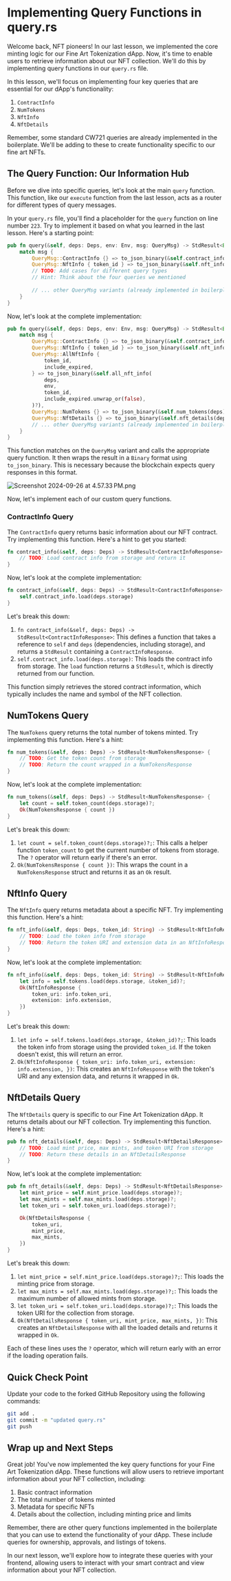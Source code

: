 # Implementing Query Functions in query.rs

Welcome back, NFT pioneers! In our last lesson, we implemented the core minting logic for our Fine Art Tokenization dApp. Now, it's time to enable users to retrieve information about our NFT collection. We'll do this by implementing query functions in our `query.rs` file.

In this lesson, we'll focus on implementing four key queries that are essential for our dApp's functionality:

1. `ContractInfo`
2. `NumTokens`
3. `NftInfo`
4. `NftDetails`

Remember, some standard CW721 queries are already implemented in the boilerplate. We'll be adding to these to create functionality specific to our fine art NFTs.

## The Query Function: Our Information Hub

Before we dive into specific queries, let's look at the main `query` function. This function, like our `execute` function from the last lesson, acts as a router for different types of query messages.

In your `query.rs` file, you'll find a placeholder for the `query` function on line number `223`. Try to implement it based on what you learned in the last lesson. Here's a starting point:

```rust
pub fn query(&self, deps: Deps, env: Env, msg: QueryMsg) -> StdResult<Binary> {
    match msg {
	    QueryMsg::ContractInfo {} => to_json_binary(&self.contract_info(deps)?),
	    QueryMsg::NftInfo { token_id } => to_json_binary(&self.nft_info(deps, token_id)?),
        // TODO: Add cases for different query types
        // Hint: Think about the four queries we mentioned
        
        // ... other QueryMsg variants (already implemented in boilerplate)
    }
}

```

Now, let's look at the complete implementation:

```rust
pub fn query(&self, deps: Deps, env: Env, msg: QueryMsg) -> StdResult<Binary> {
    match msg {
        QueryMsg::ContractInfo {} => to_json_binary(&self.contract_info(deps)?),
        QueryMsg::NftInfo { token_id } => to_json_binary(&self.nft_info(deps, token_id)?),
        QueryMsg::AllNftInfo {
            token_id,
            include_expired,
        } => to_json_binary(&self.all_nft_info(
            deps,
            env,
            token_id,
            include_expired.unwrap_or(false),
        )?),
        QueryMsg::NumTokens {} => to_json_binary(&self.num_tokens(deps)?),
        QueryMsg::NftDetails {} => to_json_binary(&self.nft_details(deps)?),
        // ... other QueryMsg variants (already implemented in boilerplate)
    }
}

```

This function matches on the `QueryMsg` variant and calls the appropriate query function. It then wraps the result in a `Binary` format using `to_json_binary`. This is necessary because the blockchain expects query responses in this format.

![Screenshot 2024-09-26 at 4.57.33 PM.png](https://github.com/0xmetaschool/Learning-Projects/blob/main/assests_for_all/Mantra%20c3%20Building%20a%20Fine%20Art%20Tokenization%20dApp/Lesson%2010%20Implementing%20Query%20Functions%20in%20query/Screenshot_2024-09-26_at_4.57.33_PM.webp?raw=true)

Now, let's implement each of our custom query functions.

### ContractInfo Query

The `ContractInfo` query returns basic information about our NFT contract. Try implementing this function. Here's a hint to get you started:

```rust
fn contract_info(&self, deps: Deps) -> StdResult<ContractInfoResponse> {
    // TODO: Load contract info from storage and return it
}

```

Now, let's look at the complete implementation:

```rust
fn contract_info(&self, deps: Deps) -> StdResult<ContractInfoResponse> {
    self.contract_info.load(deps.storage)
}

```

Let's break this down:

1. `fn contract_info(&self, deps: Deps) -> StdResult<ContractInfoResponse>`: This defines a function that takes a reference to `self` and `deps` (dependencies, including storage), and returns a `StdResult` containing a `ContractInfoResponse`.
2. `self.contract_info.load(deps.storage)`: This loads the contract info from storage. The `load` function returns a `StdResult`, which is directly returned from our function.

This function simply retrieves the stored contract information, which typically includes the name and symbol of the NFT collection.

## NumTokens Query

The `NumTokens` query returns the total number of tokens minted. Try implementing this function. Here's a hint:

```rust
fn num_tokens(&self, deps: Deps) -> StdResult<NumTokensResponse> {
    // TODO: Get the token count from storage
    // TODO: Return the count wrapped in a NumTokensResponse
}

```

Now, let's look at the complete implementation:

```rust
fn num_tokens(&self, deps: Deps) -> StdResult<NumTokensResponse> {
    let count = self.token_count(deps.storage)?;
    Ok(NumTokensResponse { count })
}

```

Let's break this down:

1. `let count = self.token_count(deps.storage)?;`: This calls a helper function `token_count` to get the current number of tokens from storage. The `?` operator will return early if there's an error.
2. `Ok(NumTokensResponse { count })`: This wraps the count in a `NumTokensResponse` struct and returns it as an `Ok` result.

## NftInfo Query

The `NftInfo` query returns metadata about a specific NFT. Try implementing this function. Here's a hint:

```rust
fn nft_info(&self, deps: Deps, token_id: String) -> StdResult<NftInfoResponse<T>> {
    // TODO: Load the token info from storage
    // TODO: Return the token URI and extension data in an NftInfoResponse
}

```

Now, let's look at the complete implementation:

```rust
fn nft_info(&self, deps: Deps, token_id: String) -> StdResult<NftInfoResponse<T>> {
    let info = self.tokens.load(deps.storage, &token_id)?;
    Ok(NftInfoResponse {
        token_uri: info.token_uri,
        extension: info.extension,
    })
}

```

Let's break this down:

1. `let info = self.tokens.load(deps.storage, &token_id)?;`: This loads the token info from storage using the provided `token_id`. If the token doesn't exist, this will return an error.
2. `Ok(NftInfoResponse { token_uri: info.token_uri, extension: info.extension, })`: This creates an `NftInfoResponse` with the token's URI and any extension data, and returns it wrapped in `Ok`.

## NftDetails Query

The `NftDetails` query is specific to our Fine Art Tokenization dApp. It returns details about our NFT collection. Try implementing this function. Here's a hint:

```rust
pub fn nft_details(&self, deps: Deps) -> StdResult<NftDetailsResponse> {
    // TODO: Load mint price, max mints, and token URI from storage
    // TODO: Return these details in an NftDetailsResponse
}

```

Now, let's look at the complete implementation:

```rust
pub fn nft_details(&self, deps: Deps) -> StdResult<NftDetailsResponse> {
    let mint_price = self.mint_price.load(deps.storage)?;
    let max_mints = self.max_mints.load(deps.storage)?;
    let token_uri = self.token_uri.load(deps.storage)?;

    Ok(NftDetailsResponse {
        token_uri,
        mint_price,
        max_mints,
    })
}

```

Let's break this down:

1. `let mint_price = self.mint_price.load(deps.storage)?;`: This loads the minting price from storage.
2. `let max_mints = self.max_mints.load(deps.storage)?;`: This loads the maximum number of allowed mints from storage.
3. `let token_uri = self.token_uri.load(deps.storage)?;`: This loads the token URI for the collection from storage.
4. `Ok(NftDetailsResponse { token_uri, mint_price, max_mints, })`: This creates an `NftDetailsResponse` with all the loaded details and returns it wrapped in `Ok`.

Each of these lines uses the `?` operator, which will return early with an error if the loading operation fails.

## Quick Check Point

Update your code to the forked GitHub Repository using the following commands: 

```bash
git add .
git commit -m "updated query.rs"
git push
```

## Wrap up and Next Steps

Great job! You've now implemented the key query functions for your Fine Art Tokenization dApp. These functions will allow users to retrieve important information about your NFT collection, including:

1. Basic contract information
2. The total number of tokens minted
3. Metadata for specific NFTs
4. Details about the collection, including minting price and limits

Remember, there are other query functions implemented in the boilerplate that you can use to extend the functionality of your dApp. These include queries for ownership, approvals, and listings of tokens.

In our next lesson, we'll explore how to integrate these queries with your frontend, allowing users to interact with your smart contract and view information about your NFT collection.